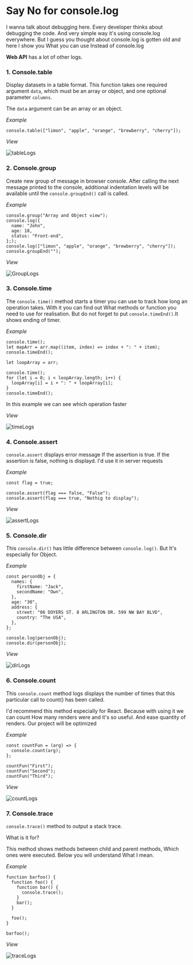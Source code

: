 # Say No for console.log

I wanna talk about debugging here. Every developer thinks about debugging the code. And very simple way it's using console.log everywhere.
But I guess you thought about console.log is gotten old and here I show you What you can use Instead of console.log

**Web API** has a lot of other logs. 

### 1. Console.table
Display datasets in a table format.
This function takes one required argument `data`, which must be an array or object, and one optional parameter `columns`.

The `data` argument can be an array or an object.

*Example*
```no-highlight
console.table(["limon", "apple", "orange", "brewberry", "cherry"]);
```
*View*

![tableLogs](https://user-images.githubusercontent.com/43606985/206253995-ad376f85-b160-46bc-bf7e-fd4a21362bd9.PNG)

### 2. Console.group
Create new group of message in browser console.
After calling the next message printed to the console, additional indentation levels will be available until the `console.groupEnd()` call is called.

*Example*
```no-highlight
console.group("Array and Object view");
console.log({
  name: "John",
  age: 18,
  status: "Front-end",
};);
console.log(["limon", "apple", "orange", "brewberry", "cherry"]);
console.groupEnd("");
```
*View*

![GroupLogs](https://user-images.githubusercontent.com/43606985/206258437-92b5f4d0-4eeb-4a04-8fa7-7f99252923aa.PNG)

### 3. Console.time
The `console.time()` method starts a timer you can use to track how long an operation takes. With it you can find out What methods or function you need to use for realisation. But do not forget to put `console.timeEnd()`.It shows ending of timer.

*Example*
```no-highlight
console.time();
let mapArr = arr.map((item, index) => index + ": " + item);
console.timeEnd();

let loopArray = arr;

console.time();
for (let i = 0; i < loopArray.length; i++) {
  loopArray[i] = i + ": " + loopArray[i];
}
console.timeEnd();
```

In this example we can see which operation faster

*View*

![timeLogs](https://user-images.githubusercontent.com/43606985/206260919-160e7d5d-e151-481f-846b-bd2061f45c25.PNG)

### 4. Console.assert
`console.assert` displays error message If the assertion is true. If the assertion is false, nothing is displayd.
I'd use it in server requests

*Example*
```no-highlight
const flag = true;

console.assert(flag === false, "False");
console.assert(flag === true, "Nothig to display");
```

*View*

![assertLogs](https://user-images.githubusercontent.com/43606985/206261650-21ba2d35-5226-4b5a-a88f-0e23371b136b.PNG)

### 5. Console.dir
This `console.dir()` has little difference between `console.log()`. But It's especially for Object.

*Example*
```no-highlight
const personObj = {
  names: {
    firstName: "Jack",
    secondName: "Own",
  },
  age: "30",
  address: {
    street: "06 DOYERS ST. 8 ARLINGTON DR. 599 NW BAY BLVD",
    country: "The USA",
  },
};

console.log(personObj);
console.dir(personObj);
```

*View*

![dirLogs](https://user-images.githubusercontent.com/43606985/206262658-7585bdd8-3d53-4daa-8190-3eb8ab0e1244.PNG)

### 6. Console.count
This `console.count` method logs displays the number of times that this particular call to count() has been called.

I'd recommend this method especially for React. Because with using it we can count How many renders were and it's so useful. And ease quantity of renders. Our project will be optimized

*Example*
```no-highlight
const countFun = (arg) => {
  console.count(arg);
};

countFun("First");
countFun("Second");
countFun("Third");
```

*View*

![countLogs](https://user-images.githubusercontent.com/43606985/206264124-8c7a24f9-61b5-4e70-8583-3e366fc1b6fd.PNG)

### 7. Console.trace
`console.trace()` method to output a stack trace.

What is it for?

This method shows methods between child and parent methods, Which ones were executed. Below you will understand What I mean.

*Example*
```no-highlight
function barfoo() {
  function foo() {
    function bar() {
      console.trace();
    }
    bar();
  }

  foo();
}

barfoo();
```

*View*

![traceLogs](https://user-images.githubusercontent.com/43606985/206265914-baabf68a-55de-4a85-86e1-74c1699fd9b7.PNG)





